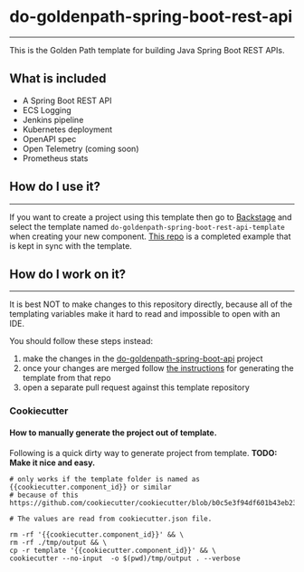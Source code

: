 # do-goldenpath-spring-boot-rest-api
---
This is the Golden Path template for building Java Spring Boot REST APIs.

## What is included

- A Spring Boot REST API
- ECS Logging
- Jenkins pipeline
- Kubernetes deployment
- OpenAPI spec
- Open Telemetry (coming soon)
- Prometheus stats

## How do I use it?
---
If you want to create a project using this template then go to [Backstage](https://backstage.twg.co.nz) and select the template named `do-goldenpath-spring-boot-rest-api-template` when creating your new component. [This repo](https://bitbucket.org/twgnz/do-goldenpath-spring-boot-rest-api/src/master) is a completed example that is kept in sync with the template.

## How do I work on it?
---
It is best NOT to make changes to this repository directly, because all of the templating variables make it hard to read and impossible to open with an IDE.

You should follow these steps instead:

1. make the changes in the [do-goldenpath-spring-boot-api](https://bitbucket.org/twgnz/do-goldenpath-spring-boot-rest-api/src/master) project
1. once your changes are merged follow [the instructions](https://bitbucket.org/twgnz/do-goldenpath-spring-boot-rest-api/src/master/template-generator/README.md) for generating the template from that repo
1. open a separate pull request against this template repository

### Cookiecutter

#### How to manually generate the project out of template.

Following is a quick dirty way to generate project from template. **TODO: Make it nice and easy.**
```
# only works if the template folder is named as {{cookiecutter.component_id}} or similar
# because of this https://github.com/cookiecutter/cookiecutter/blob/b0c5e3f94df601b43eb2328f9a6d6bfe2d9bccd6/cookiecutter/find.py#L22

# The values are read from cookiecutter.json file.

rm -rf '{{cookiecutter.component_id}}' && \
rm -rf ./tmp/output && \
cp -r template '{{cookiecutter.component_id}}' && \
cookiecutter --no-input  -o $(pwd)/tmp/output . --verbose
```
